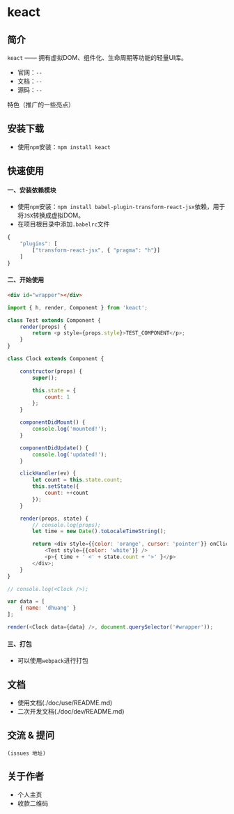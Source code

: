 # keact

## 简介

`keact` —— 拥有虚拟DOM、组件化、生命周期等功能的轻量UI库。
- 官网：`--`
- 文档：`--`
- 源码：`--`

特色（推广的一些亮点）

## 安装下载

- 使用`npm`安装：`npm install keact`

## 快速使用

#### 一、安装依赖模块

- 使用`npm`安装：`npm install babel-plugin-transform-react-jsx`依赖，用于将`JSX`转换成虚拟DOM。
- 在项目根目录中添加`.babelrc`文件
```js
{
    "plugins": [
        ["transform-react-jsx", { "pragma": "h"}]
    ]
}
```
#### 二、开始使用

```html
<div id="wrapper"></div>
```
```js
import { h, render, Component } from 'keact';

class Test extends Component {
    render(props) {
        return <p style={props.style}>TEST_COMPONENT</p>;
    }
}

class Clock extends Component {

    constructor(props) {
        super();

        this.state = {
            count: 1
        };
    }

    componentDidMount() {
        console.log('mounted!');
    }

    componentDidUpdate() {
        console.log('updated!');
    }

    clickHandler(ev) {
        let count = this.state.count;
        this.setState({
            count: ++count
        });
    }

    render(props, state) {
        // console.log(props);
        let time = new Date().toLocaleTimeString();

        return <div style={{color: 'orange', cursor: 'pointer'}} onClick={this.clickHandler.bind(this)}>
            <Test style={{color: 'white'}} />
            <p>{ time + ' <' + state.count + '>' }</p>
        </div>;
    }
}

// console.log(<Clock />);

var data = [
    { name: 'dhuang' }
];

render(<Clock data={data} />, document.querySelector('#wrapper'));
```

#### 三、打包
- 可以使用`webpack`进行打包


## 文档
- 使用文档(./doc/use/README.md)
- 二次开发文档(./doc/dev/README.md)

## 交流 & 提问
`(issues 地址)`

## 关于作者

- 个人主页
- 收款二维码


